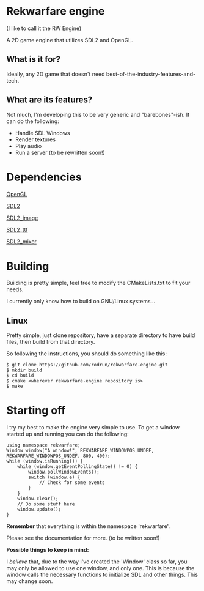 # Rekwarfare engine

(I like to call it the RW Engine)

A 2D game engine that utilizes SDL2 and OpenGL.

## What is it for?

Ideally, any 2D game that doesn't need best-of-the-industry-features-and-tech.

## What are its features?

Not much, I'm developing this to be very generic and "barebones"-ish. It can
do the following:

* Handle SDL Windows
* Render textures
* Play audio
* Run a server (to be rewritten soon!)

# Dependencies

[OpenGL](https://opengl.org/)

[SDL2](http://libsdl.org/)

[SDL2_image](http://www.libsdl.org/projects/SDL_image/)

[SDL2_ttf](http://www.libsdl.org/projects/SDL_ttf/)

[SDL2_mixer](http://www.libsdl.org/projects/SDL_mixer/)

# Building

Building is pretty simple, feel free to modify the CMakeLists.txt to fit your needs.

I currently only know how to build on GNU/Linux systems...

## Linux

Pretty simple, just clone repository, have a separate directory to have build files, then build from that directory.

So following the instructions, you should do something like this:

```
$ git clone https://github.com/rodrun/rekwarfare-engine.git
$ mkdir build
$ cd build
$ cmake <wherever rekwarfare-engine repository is>
$ make
```

# Starting off

I try my best to make the engine very simple to use. To get a window started up and running you can do the following:

```
using namespace rekwarfare;
Window window("A window!", REKWARFARE_WINDOWPOS_UNDEF, REKWARFARE_WINDOWPOS_UNDEF, 800, 400);
while (window.isRunning()) {
    while (window.getEventPollingState() != 0) {
        window.pollWindowEvents();
        switch (window.e) {
            // Check for some events
        }
    }
    window.clear();
    // Do some stuff here
    window.update();
}
```

**Remember** that everything is within the namespace 'rekwarfare'.

Please see the documentation for more. (to be written soon!)

**Possible things to keep in mind:**

I *believe* that, due to the way I've created the 'Window' class so far, you may only be allowed to use one window, and only one. This is because the window calls the necessary functions to initialize SDL and other things. This may change soon.
